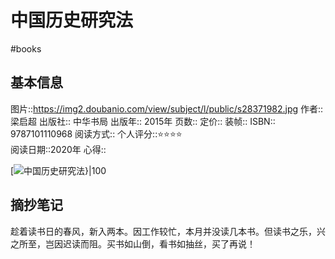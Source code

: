 ---
---

# 中国历史研究法
#books 
## 基本信息

图片::https://img2.doubanio.com/view/subject/l/public/s28371982.jpg
作者:: 梁启超
出版社:: 中华书局
出版年:: 2015年
页数:: 
定价:: 
装帧:: 
ISBN:: 9787101110968
阅读方式::
个人评分::⭐⭐⭐⭐  
阅读日期::2020年
心得::

 [![中国历史研究法}|100](https://img2.doubanio.com/view/subject/l/public/s28371982.jpg )

## 摘抄笔记
趁着读书日的春风，新入两本。因工作较忙，本月并没读几本书。但读书之乐，兴之所至，岂因迟读而阻。买书如山倒，看书如抽丝，买了再说！